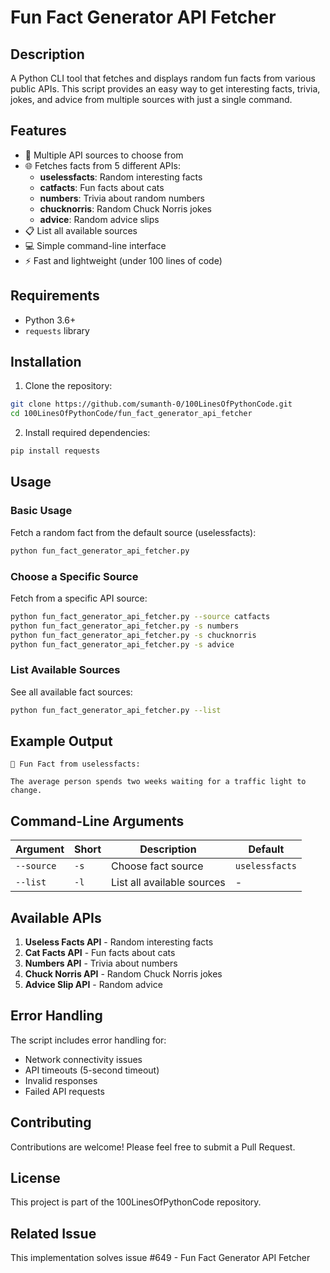 # Fun Fact Generator API Fetcher

## Description
A Python CLI tool that fetches and displays random fun facts from various public APIs. This script provides an easy way to get interesting facts, trivia, jokes, and advice from multiple sources with just a single command.

## Features
- 🎲 Multiple API sources to choose from
- 🌐 Fetches facts from 5 different APIs:
  - **uselessfacts**: Random interesting facts
  - **catfacts**: Fun facts about cats
  - **numbers**: Trivia about random numbers
  - **chucknorris**: Random Chuck Norris jokes
  - **advice**: Random advice slips
- 📋 List all available sources
- 💻 Simple command-line interface
- ⚡ Fast and lightweight (under 100 lines of code)

## Requirements
- Python 3.6+
- `requests` library

## Installation

1. Clone the repository:
```bash
git clone https://github.com/sumanth-0/100LinesOfPythonCode.git
cd 100LinesOfPythonCode/fun_fact_generator_api_fetcher
```

2. Install required dependencies:
```bash
pip install requests
```

## Usage

### Basic Usage
Fetch a random fact from the default source (uselessfacts):
```bash
python fun_fact_generator_api_fetcher.py
```

### Choose a Specific Source
Fetch from a specific API source:
```bash
python fun_fact_generator_api_fetcher.py --source catfacts
python fun_fact_generator_api_fetcher.py -s numbers
python fun_fact_generator_api_fetcher.py -s chucknorris
python fun_fact_generator_api_fetcher.py -s advice
```

### List Available Sources
See all available fact sources:
```bash
python fun_fact_generator_api_fetcher.py --list
```

## Example Output

```
🎉 Fun Fact from uselessfacts:

The average person spends two weeks waiting for a traffic light to change.
```

## Command-Line Arguments

| Argument | Short | Description | Default |
|----------|-------|-------------|----------|
| `--source` | `-s` | Choose fact source | `uselessfacts` |
| `--list` | `-l` | List all available sources | - |

## Available APIs

1. **Useless Facts API** - Random interesting facts
2. **Cat Facts API** - Fun facts about cats
3. **Numbers API** - Trivia about numbers
4. **Chuck Norris API** - Random Chuck Norris jokes
5. **Advice Slip API** - Random advice

## Error Handling
The script includes error handling for:
- Network connectivity issues
- API timeouts (5-second timeout)
- Invalid responses
- Failed API requests

## Contributing
Contributions are welcome! Please feel free to submit a Pull Request.

## License
This project is part of the 100LinesOfPythonCode repository.

## Related Issue
This implementation solves issue #649 - Fun Fact Generator API Fetcher
